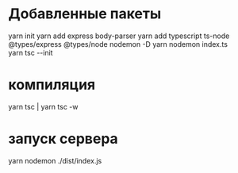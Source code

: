 # Добавленные пакеты

yarn init
yarn add express body-parser
yarn add typescript ts-node @types/express @types/node nodemon -D
yarn nodemon index.ts  
yarn tsc --init

# компиляция

yarn tsc | yarn tsc -w

# запуск сервера

yarn nodemon ./dist/index.js
